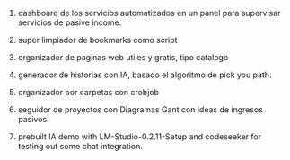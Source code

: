 1. dashboard de los servicios automatizados en un panel
para supervisar servicios de pasive income.

2. super limpiador de bookmarks como script

3. organizador de paginas web utiles y gratis, tipo catalogo

4. generador de historias con IA, basado el algoritmo de pick you path.

5. organizador por carpetas con crobjob

6. seguidor de proyectos con  Diagramas Gant con ideas de ingresos pasivos. 

7. prebuilt IA demo with LM-Studio-0.2.11-Setup and codeseeker for testing out some chat integration.

